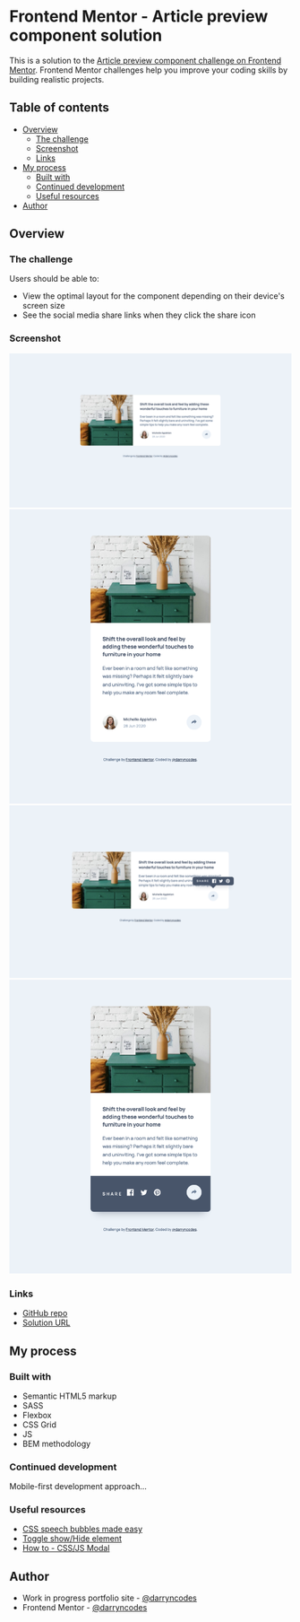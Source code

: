 # Frontend Mentor - Article preview component solution

This is a solution to the [Article preview component challenge on Frontend Mentor](https://www.frontendmentor.io/challenges/article-preview-component-dYBN_pYFT). Frontend Mentor challenges help you improve your coding skills by building realistic projects.

## Table of contents

- [Overview](#overview)
  - [The challenge](#the-challenge)
  - [Screenshot](#screenshot)
  - [Links](#links)
- [My process](#my-process)
  - [Built with](#built-with)
  - [Continued development](#continued-development)
  - [Useful resources](#useful-resources)
- [Author](#author)

## Overview

### The challenge

Users should be able to:

- View the optimal layout for the component depending on their device's screen size
- See the social media share links when they click the share icon

### Screenshot

![](./desktop-screenshot.png)
![](./mobile-screenshot.png)
![](./desktop-screenshot-active-state.png)
![](./mobile-screenshot-active-state.png)

### Links

- [GitHub repo](https://github.com/darryncodes/article-preview-component)
- [Solution URL](https://darryncodes.github.io/article-preview-component/)

## My process

### Built with

- Semantic HTML5 markup
- SASS
- Flexbox
- CSS Grid
- JS
- BEM methodology

### Continued development

Mobile-first development approach...

### Useful resources

- [CSS speech bubbles made easy](https://projects.verou.me/bubbly/)
- [Toggle show/Hide element](https://css-tricks.com/snippets/javascript/showhide-element/)
- [How to - CSS/JS Modal](https://www.w3schools.com/howto/howto_css_modals.asp)

## Author

- Work in progress portfolio site - [@darryncodes](https://www.darryncodes.co.uk/)
- Frontend Mentor - [@darryncodes](https://www.frontendmentor.io/profile/darryncodes)
